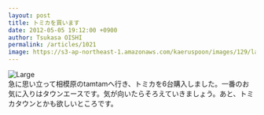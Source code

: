 ```yaml
---
layout: post
title: トミカを買います
date: 2012-05-05 19:12:00 +0900
author: Tsukasa OISHI
permalink: /articles/1021
image: https://s3-ap-northeast-1.amazonaws.com/kaeruspoon/images/129/large.JPG?1336212757
---
```



![Large](https://s3-ap-northeast-1.amazonaws.com/kaeruspoon/images/129/large.JPG?1336212757)  
急に思い立って相模原のtamtamへ行き、トミカを6台購入しました。一番のお気に入りはタウンエースです。気が向いたらそろえていきましょう。あと、トミカタウンとかも欲しいところです。  

